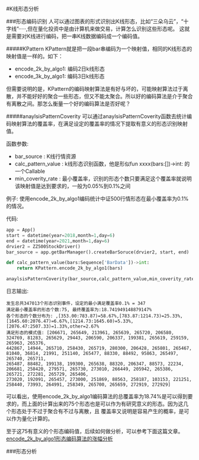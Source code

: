 #K线形态分析

<span id='pattern'/>

###形态编码识别
人可以通过图表的形式识别出K线形态，比如“三朵乌云”，“十字线”·····,但在量化投资中是由计算机来做交易，计算怎么识别这些形态呢。
这就是需要对K线进行编码，把一串K线数据编码成一个编码值。

#####KPattern
KPattern就是把一段bar串编码为一个映射值，相同的K线形态的映射值是一样的。如下：

+ encode_2k_by_algo1: 编码2日k线形态
+ encode_3k_by_algo1: 编码3日k线形态

但需要说明的是，KPattern的编码映射算法是有好与坏的，可能映射算法过于离散，并不能好好的聚合一些形态，但又不能太聚合。所以好的编码算法是介于聚合有离散之间。那怎么衡量一个好的编码算法是否好呢？

#####anaylsisPatternCoverity
可以通过anaylsisPatternCoverity函数去统计编码映射算法的覆盖率，在满足设定的覆盖率的情况下提取有意义的形态识别映射值。

函数参数:
+ bar_source : K线行情资源
+ calc_pattern_value : k线形态识别函数，他是形似fun xxxx(bars:[])->int: 的一个Callable  
+ min_coverity_rate : 最小覆盖率，识别的形态个数只要满足这个覆盖率就说明该映射值是达到要求的，一般为0.05%到0.1%之间

例子: 使用encode_2k_by_algo1编码统计中证500行情形态在最小覆盖率为0.1%的情况。

代码:
```python
app = App()
start = datetime(year=2018,month=1,day=6)
end = datetime(year=2021,month=1,day=6)
drvier2 = ZZ500StockDriver()
bar_source = app.getBarManager().createBarSoruce(drvier2, start, end)

def calc_pattern_value(bars:Sequence['BarData'])->int:
    return KPattern.encode_2k_by_algo1(bars)

anaylsisPatternCoverity(bar_source,calc_pattern_value,min_coverity_rate=0.001)
```

日志输出:

    发生总共347013个形态识别事件，设定的最小满足覆盖率0.1% = 347
    满足最小覆盖率的形态个数:75, 最终覆盖率为:18.741949148879147%
    各个形态的个数分布为: ,[353.00:783.87)=58.67%,[783.87:1214.73)=25.33%,[1645.60:2076.47)=6.67%,[1214.73:1645.60)=5.33%,[2076.47:2507.33)=1.33%,other=2.67%
    满足形态的模式值: [206671, 265649, 213961, 265639, 265720, 206580, 324769, 81283, 265629, 29443, 206590, 206337, 199381, 265619, 259159, 265963, 265376, 
    442867, 14944, 265710, 258430, 265719, 280300, 206428, 265801, 265467, 81040, 36814, 21991, 251140, 265477, 88330, 88492, 95863, 265497, 265740, 265711, 
    265487, 88482, 199138, 199300, 265638, 88320, 206347, 88573, 22234, 206681, 258420, 279571, 265730, 273010, 266449, 205942, 265386, 265721, 272281, 265729, 265406,
    273020, 192091, 265457, 273000, 251869, 88563, 258187, 103153, 221251, 258440, 73993, 264991, 258349, 265700, 265659, 272919, 272929]

可以看出，使用encode_2k_by_algo1编码算法的总覆盖率为18.74%是可以得到要求的，而上面的计算出来的75个形态也是可以作为有研究意义的形态。因为这几个形态处于不过于聚合有不过与离散，且
覆盖率又说明是容易产生的概率，是可以作为量化计算的。

至于这75有意义的个形态编码值，后续如何做分析，可以参考下面这篇文章。
[encode_2k_by_algo1形态编码算法的涨幅分析](案例/encode_2k_by_algo1形态编码算法的涨幅分析.md)

<span id='analysis'/>

###形态分析
